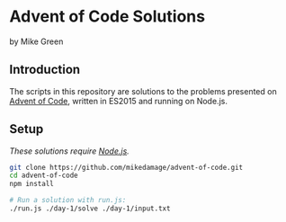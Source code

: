 # Advent of Code Solutions

by Mike Green

## Introduction

The scripts in this repository are solutions to the problems presented on [Advent of Code](http://adventofcode.com), written in ES2015 and running on Node.js.

## Setup

_These solutions require [Node.js](http://nodejs.org)._

```bash
git clone https://github.com/mikedamage/advent-of-code.git
cd advent-of-code
npm install

# Run a solution with run.js:
./run.js ./day-1/solve ./day-1/input.txt
```
